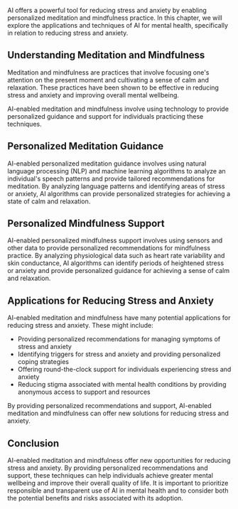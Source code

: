 
AI offers a powerful tool for reducing stress and anxiety by enabling personalized meditation and mindfulness practice. In this chapter, we will explore the applications and techniques of AI for mental health, specifically in relation to reducing stress and anxiety.

Understanding Meditation and Mindfulness
----------------------------------------

Meditation and mindfulness are practices that involve focusing one's attention on the present moment and cultivating a sense of calm and relaxation. These practices have been shown to be effective in reducing stress and anxiety and improving overall mental wellbeing.

AI-enabled meditation and mindfulness involve using technology to provide personalized guidance and support for individuals practicing these techniques.

Personalized Meditation Guidance
--------------------------------

AI-enabled personalized meditation guidance involves using natural language processing (NLP) and machine learning algorithms to analyze an individual's speech patterns and provide tailored recommendations for meditation. By analyzing language patterns and identifying areas of stress or anxiety, AI algorithms can provide personalized strategies for achieving a state of calm and relaxation.

Personalized Mindfulness Support
--------------------------------

AI-enabled personalized mindfulness support involves using sensors and other data to provide personalized recommendations for mindfulness practice. By analyzing physiological data such as heart rate variability and skin conductance, AI algorithms can identify periods of heightened stress or anxiety and provide personalized guidance for achieving a sense of calm and relaxation.

Applications for Reducing Stress and Anxiety
--------------------------------------------

AI-enabled meditation and mindfulness have many potential applications for reducing stress and anxiety. These might include:

* Providing personalized recommendations for managing symptoms of stress and anxiety
* Identifying triggers for stress and anxiety and providing personalized coping strategies
* Offering round-the-clock support for individuals experiencing stress and anxiety
* Reducing stigma associated with mental health conditions by providing anonymous access to support and resources

By providing personalized recommendations and support, AI-enabled meditation and mindfulness can offer new solutions for reducing stress and anxiety.

Conclusion
----------

AI-enabled meditation and mindfulness offer new opportunities for reducing stress and anxiety. By providing personalized recommendations and support, these techniques can help individuals achieve greater mental wellbeing and improve their overall quality of life. It is important to prioritize responsible and transparent use of AI in mental health and to consider both the potential benefits and risks associated with its adoption.
